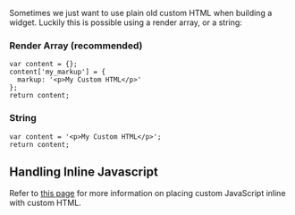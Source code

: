 Sometimes we just want to use plain old custom HTML when building a widget. Luckily this is possible using a render array, or a string:

### Render Array (recommended)

```
var content = {};
content['my_markup'] = {
  markup: '<p>My Custom HTML</p>'
};
return content;
```

### String

```
var content = '<p>My Custom HTML</p>';
return content;
```

## Handling Inline Javascript

Refer to [this page](../Pages/Page_Events/Inline_JavaScript) for more information on placing custom JavaScript inline with custom HTML.